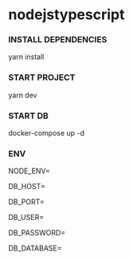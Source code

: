 # nodejstypescript

### INSTALL DEPENDENCIES

yarn install

### START PROJECT

yarn dev

### START DB

docker-compose up -d

### ENV

NODE_ENV=

DB_HOST=

DB_PORT=

DB_USER=

DB_PASSWORD=

DB_DATABASE=
